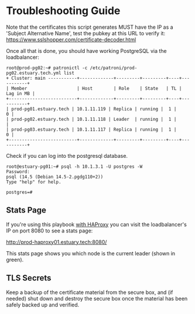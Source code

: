 
# Troubleshooting Guide

Note that the certificates this script generates MUST have the IP as a 'Subject Alternative Name', test the pubkey at this URL to verify it: https://www.sslshopper.com/certificate-decoder.html


Once all that is done, you should have working PostgreSQL via the loadbalancer:
```
root@prod-pg02:~# patronictl -c /etc/patroni/prod-pg02.estuary.tech.yml list
+ Cluster: main -----------+-------------+---------+---------+----+-----------+
| Member                   | Host        | Role    | State   | TL | Lag in MB |
+--------------------------+-------------+---------+---------+----+-----------+
| prod-pg01.estuary.tech | 10.1.11.119 | Replica | running |  1 |         0 |
| prod-pg02.estuary.tech | 10.1.11.118 | Leader  | running |  1 |           |
| prod-pg03.estuary.tech | 10.1.11.117 | Replica | running |  1 |         0 |
+--------------------------+-------------+---------+---------+----+-----------+
```

Check if you can log into the postgresql database.
```
root@estuary-pg01:~# psql -h 10.1.3.1 -U postgres -W
Password:
psql (14.5 (Debian 14.5-2.pgdg110+2))
Type "help" for help.

postgres=#
```

## Stats Page

If you're using this playbook [with HAProxy](https://github.com/application-research/haproxy-cluster-playbook) you can visit the loadbalancer's IP on port 8080 to see a stats page:

http://prod-haproxy01.estuary.tech:8080/

This stats page shows you which node is the current leader (shown in green).

## TLS Secrets

Keep a backup of the certificate material from the secure box, and (if needed) shut down and destroy the secure box once the material has been safely backed up and verified.

